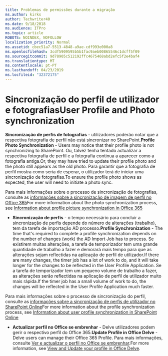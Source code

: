```yaml
---
title: Problemas de permissões durante a migração
ms.author: kirks
author: Techwriter40
ms.date: 9/18/2018
ms.audience: ITPro
ms.topic: article
ROBOTS: NOINDEX, NOFOLLOW
localization_priority: Normal
ms.assetid: cbec51a7-5513-4848-a9ae-cdf993e000a8
ms.openlocfilehash: 3cdf5909595b5b1fac9aeb00865546c1dcff5f09
ms.sourcegitcommit: 9d78905c512192ffc4675468abd2efc5f2e4baf4
ms.translationtype: MT
ms.contentlocale: pt-PT
ms.lasthandoff: 04/23/2019
ms.locfileid: "32372175"
---
```

# <a name="user-profile-and-photo-synchronization"></a><span data-ttu-id="e9334-102">Sincronização do perfil de utilizador e fotografias</span><span class="sxs-lookup"><span data-stu-id="e9334-102">User Profile and Photo synchronization</span></span>

 <span data-ttu-id="e9334-103">**Sincronização de perfis de fotografias** - utilizadores poderão notar que a respectiva fotografia de perfil não está sincronizar no SharePoint.</span><span class="sxs-lookup"><span data-stu-id="e9334-103">**Profile Photo Synchronization** - Users may notice that their profile photo is not synchronizing to SharePoint.</span></span> <span data-ttu-id="e9334-104">Ou, talvez tenha tentado actualizar a respectiva fotografia de perfil e a fotografia continua a aparecer como a fotografia antiga.</span><span class="sxs-lookup"><span data-stu-id="e9334-104">Or, they may have tried to update their profile photo and the photo still appears as the old photo.</span></span> <span data-ttu-id="e9334-105">Para garantir que a fotografia de perfil mostra como seria de esperar, o utilizador terá de iniciar uma sincronização de fotografias.</span><span class="sxs-lookup"><span data-stu-id="e9334-105">To ensure the profile photo shows as expected, the user will need to initiate a photo sync.</span></span> 
  
<span data-ttu-id="e9334-106">Para mais informações sobre o processo de sincronização de fotografias, consulte as [informações sobre a sincronização de imagem de perfil no Office 365](https://go.microsoft.com/fwlink/?linkid=2022634)</span><span class="sxs-lookup"><span data-stu-id="e9334-106">For more information about the photo synchronization process, see [Information about profile picture synchronization in Office 365](https://go.microsoft.com/fwlink/?linkid=2022634)</span></span>
  
- <span data-ttu-id="e9334-107">**Sincronização de perfis** - o tempo necessário para concluir a sincronização de perfis depende do número de alterações (trabalho), tem da tarefa de importação AD processo.</span><span class="sxs-lookup"><span data-stu-id="e9334-107">**Profile Synchronization** - The time that's required to complete a profile synchronization depends on the number of changes (work) the AD Import Job has to process.</span></span> <span data-ttu-id="e9334-108">Se existirem muitas alterações, a tarefa de temporizador tem uma grande quantidade de trabalho a fazer e demorará mais tempo para que as alterações sejam reflectidas na aplicação de perfil de utilizador.</span><span class="sxs-lookup"><span data-stu-id="e9334-108">If there are many changes, the timer job has a lot of work to do, and it will take longer for the changes to be reflected in the User Profile Application.</span></span> <span data-ttu-id="e9334-109">Se a tarefa de temporizador tem um pequeno volume de trabalho a fazer, as alterações serão reflectidas na aplicação de perfil de utilizador muito mais rápida.</span><span class="sxs-lookup"><span data-stu-id="e9334-109">If the timer job has a small volume of work to do, the changes will be reflected in the User Profile Application much faster.</span></span> 
  
<span data-ttu-id="e9334-110">Para mais informações sobre o processo de sincronização do perfil, consulte as [informações sobre a sincronização de perfis de utilizador no SharePoint Online](https://go.microsoft.com/fwlink/?linkid=2022639)</span><span class="sxs-lookup"><span data-stu-id="e9334-110">For more information about the profile synchronization process, see [Information about user profile synchronization in SharePoint Online](https://go.microsoft.com/fwlink/?linkid=2022639)</span></span>
    
- <span data-ttu-id="e9334-111">**Actualizar perfil no Office se embrenhar** - Delve utilizadores podem gerir o respectivo perfil do Office 365.</span><span class="sxs-lookup"><span data-stu-id="e9334-111">**Update Profile in Office Delve** - Delve users can manage their Office 365 Profile.</span></span> <span data-ttu-id="e9334-112">Para mais informações, consulte [Ver e actualizar o perfil no Office se embrenhar](https://support.office.com/article/View-and-update-your-profile-in-Office-Delve-4e84343b-eedf-45a1-aeb9-8627ccca14ba).</span><span class="sxs-lookup"><span data-stu-id="e9334-112">For more information, see [View and Update your profile in Office Delve](https://support.office.com/article/View-and-update-your-profile-in-Office-Delve-4e84343b-eedf-45a1-aeb9-8627ccca14ba).</span></span>
    

